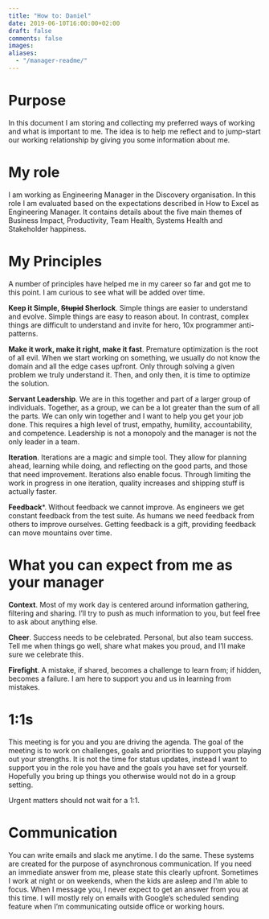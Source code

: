 ```yaml
---
title: "How to: Daniel"
date: 2019-06-10T16:00:00+02:00
draft: false
comments: false
images:
aliases:
  - "/manager-readme/"
---
```


# Purpose
In this document I am storing and collecting my preferred ways of working and
what is important to me. The idea is to help me reflect and to jump-start our
working relationship by giving you some information about me.

# My role
I am working as Engineering Manager in the Discovery organisation. In this role
I am evaluated based on the expectations described in How to Excel as
Engineering Manager. It contains details about the five main themes of Business
Impact, Productivity, Team Health, Systems Health and Stakeholder happiness.

# My Principles

A number of principles have helped me in my career so far and got me to this
point. I am curious to see what will be added over time.

**Keep it Simple, ~~Stupid~~ Sherlock**. Simple things are easier to understand
and evolve. Simple things are easy to reason about. In contrast, complex things
are difficult to understand and invite for hero, 10x programmer anti-patterns.

**Make it work, make it right, make it fast**. Premature optimization is the root
of all evil. When we start working on something, we usually do not know the
domain and all the edge cases upfront. Only through solving a given problem we
truly understand it. Then, and only then, it is time to optimize the solution.

**Servant Leadership**. We are in this together and part of a larger group of
individuals. Together, as a group, we can be a lot greater than the sum of all
the parts. We can only win together and I want to help you get your job done.
This requires a high level of trust, empathy, humility, accountability, and
competence. Leadership is not a monopoly and the manager is not the only leader
in a team.

**Iteration**. Iterations are a magic and simple tool. They allow for planning
ahead, learning while doing, and reflecting on the good parts, and those that
need improvement. Iterations also enable focus. Through limiting the work in
progress in one iteration, quality increases and shipping stuff is actually
faster.

**Feedback***. Without feedback we cannot improve. As engineers we get constant
feedback from the test suite. As humans we need feedback from others to improve
ourselves. Getting feedback is a gift, providing feedback can move mountains
over time.

# What you can expect from me as your manager

**Context**. Most of my work day is centered around information gathering,
filtering and sharing. I’ll try to push as much information to you, but feel
free to ask about anything else.

**Cheer**. Success needs to be celebrated. Personal, but also team success. Tell
me when things go well, share what makes you proud, and I’ll make sure we
celebrate this.

**Firefight**. A mistake, if shared, becomes a challenge to learn from; if
hidden, becomes a failure. I am here to support you and us in learning from
mistakes.

# 1:1s

This meeting is for you and you are driving the agenda. The goal of the meeting
is to work on challenges, goals and priorities to support you playing out your
strengths. It is not the time for status updates, instead I want to support you
in the role you have and the goals you have set for yourself. Hopefully you
bring up things you otherwise would not do in a group setting.

Urgent matters should not wait for a 1:1.

# Communication

You can write emails and slack me anytime. I do the same. These systems are
created for the purpose of asynchronous communication. If you need an immediate
answer from me, please state this clearly upfront. Sometimes I work at night or
on weekends, when the kids are asleep and I’m able to focus. When I message you,
I never expect to get an answer from you at this time. I will mostly rely on
emails with Google’s scheduled sending feature when I’m communicating outside
office or working hours.
